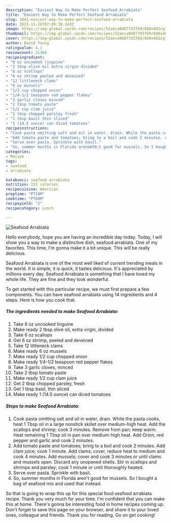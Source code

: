```yaml
---
description: "Easiest Way to Make Perfect Seafood Arrabiata"
title: "Easiest Way to Make Perfect Seafood Arrabiata"
slug: 1641-easiest-way-to-make-perfect-seafood-arrabiata
date: 2021-11-26T07:09:30.243Z
image: https://img-global.cpcdn.com/recipes/52aeca9d877d3769/680x482cq70/seafood-arrabiata-recipe-main-photo.jpg
thumbnail: https://img-global.cpcdn.com/recipes/52aeca9d877d3769/680x482cq70/seafood-arrabiata-recipe-main-photo.jpg
cover: https://img-global.cpcdn.com/recipes/52aeca9d877d3769/680x482cq70/seafood-arrabiata-recipe-main-photo.jpg
author: David Young
ratingvalue: 4.1
reviewcount: 31168
recipeingredient:
- "8 oz uncooked linguine"
- "2 tbsp olive oil extra virgin divided"
- "6 oz scallops"
- "6 oz shrimp peeled and deveined"
- "12 littleneck clams"
- "6 oz mussels"
- "1/2 cup chopped onion"
- "1/4-1/2 teaspoon red pepper flakes"
- "3 garlic cloves minced"
- "2 tbsp tomato paste"
- "1/2 cup clam juice"
- "2 tbsp chopped parsley fresh"
- "1 tbsp basil thin sliced"
- "1 (14.5 ounce) can diced tomatoes"
recipeinstructions:
- "Cook pasta omitting salt and oil in water, drain. While the pasta cooks, heat 1 Tbsp oil in a large nonstick skillet over medium-high heat. Add the scallops and shrimp; cook 3 minutes. Remove from pan; keep warm. Heat remaining 1 Tbsp oil in pan over medium-high heat. Add Orion, red pepper and garlic and cook 2 minutes."
- "Add tomato paste and tomatoes; bring to a boil and cook 2 minutes. Add clam juice; cook 1 minute. Add clams; cover, reduce heat to medium and cook 4 minutes. Add mussels; cover and cook 3 minutes or until clams and mussels open. Discard any unopened shells. Stir in scallops and shrimps and parsley; cook 1 minute or until thoroughly heated."
- "Serve over pasta. Sprinkle with basil."
- "So, summer months in Florida aren&#39;t good for mussels. So I bought a bag of seafood mix and used that instead."
categories:
- Recipe
tags:
- seafood
- arrabiata

katakunci: seafood arrabiata 
nutrition: 153 calories
recipecuisine: American
preptime: "PT19M"
cooktime: "PT60M"
recipeyield: "2"
recipecategory: Lunch

---
```



![Seafood Arrabiata](https://img-global.cpcdn.com/recipes/52aeca9d877d3769/680x482cq70/seafood-arrabiata-recipe-main-photo.jpg)

Hello everybody, hope you are having an incredible day today. Today, I will show you a way to make a distinctive dish, seafood arrabiata. One of my favorites. This time, I'm gonna make it a bit unique. This will be really delicious.

Seafood Arrabiata is one of the most well liked of current trending meals in the world. It is simple, it is quick, it tastes delicious. It's appreciated by millions every day. Seafood Arrabiata is something that I have loved my whole life. They are fine and they look wonderful.




To get started with this particular recipe, we must first prepare a few components. You can have seafood arrabiata using 14 ingredients and 4 steps. Here is how you cook that.

<!--inarticleads1-->

##### The ingredients needed to make Seafood Arrabiata:

1. Take 8 oz uncooked linguine
1. Make ready 2 tbsp olive oil, extra virgin, divided
1. Take 6 oz scallops
1. Get 6 oz shrimp, peeled and deveined
1. Take 12 littleneck clams
1. Make ready 6 oz mussels
1. Make ready 1/2 cup chopped onion
1. Make ready 1/4-1/2 teaspoon red pepper flakes
1. Take 3 garlic cloves, minced
1. Take 2 tbsp tomato paste
1. Make ready 1/2 cup clam juice
1. Get 2 tbsp chopped parsley, fresh
1. Get 1 tbsp basil, thin sliced
1. Make ready 1 (14.5 ounce) can diced tomatoes




<!--inarticleads2-->

##### Steps to make Seafood Arrabiata:

1. Cook pasta omitting salt and oil in water, drain. While the pasta cooks, heat 1 Tbsp oil in a large nonstick skillet over medium-high heat. Add the scallops and shrimp; cook 3 minutes. Remove from pan; keep warm. Heat remaining 1 Tbsp oil in pan over medium-high heat. Add Orion, red pepper and garlic and cook 2 minutes.
1. Add tomato paste and tomatoes; bring to a boil and cook 2 minutes. Add clam juice; cook 1 minute. Add clams; cover, reduce heat to medium and cook 4 minutes. Add mussels; cover and cook 3 minutes or until clams and mussels open. Discard any unopened shells. Stir in scallops and shrimps and parsley; cook 1 minute or until thoroughly heated.
1. Serve over pasta. Sprinkle with basil.
1. So, summer months in Florida aren&#39;t good for mussels. So I bought a bag of seafood mix and used that instead.




So that is going to wrap this up for this special food seafood arrabiata recipe. Thank you very much for your time. I'm confident that you can make this at home. There's gonna be interesting food in home recipes coming up. Don't forget to save this page on your browser, and share it to your loved ones, colleague and friends. Thank you for reading. Go on get cooking!
